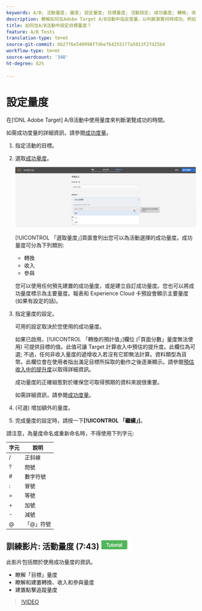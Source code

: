 ```yaml
---
keywords: A/B; 活動量度; 量度; 設定量度; 目標量度; 活動設定; 成功量度; 轉換; 收入; 參與
description: 瞭解如何在Adobe Target A/B活動中指定度量，以判斷瀏覽何時成功，例如轉換、收入和參與。
title: 如何在A/B活動中設定目標量度？
feature: A/B Tests
translation-type: tm+mt
source-git-commit: bb27f6e540998f7dbe7642551f7a5013f2fd25b4
workflow-type: tm+mt
source-wordcount: '348'
ht-degree: 82%

---
```



# 設定量度

在[!DNL Adobe Target] A/B活動中使用量度來判斷瀏覽成功的時間。

如需成功度量的詳細資訊，請參閱[成功度量](/help/c-activities/r-success-metrics/success-metrics.md#reference_D011575C85DA48E989A244593D9B9924)。

1. 指定活動的目標。
1. 選取[成功量度](/help/c-activities/r-success-metrics/success-metrics.md#reference_D011575C85DA48E989A244593D9B9924)。

   ![選取成功量度](/help/c-activities/t-test-ab/t-test-create-ab/assets/ab_metrics-new.png)

   [!UICONTROL 「選取量度」]頁面會列出您可以為活動選擇的成功量度。成功量度可分為下列類別:

   * 轉換
   * 收入
   * 參與

   您可以使用任何預先建置的成功量度，或是建立自訂成功量度。您也可以將成功量度標示為主要量度。報表和 Experience Cloud 卡預設會顯示主要量度 (如果有設定的話)。
1. 指定量度的設定。

   可用的設定取決於您使用的成功量度。

   如果已啟用，[!UICONTROL 「轉換的預計值」]欄位 (「頁面分數」量度無法使用) 可提供目標的值。此值可讓 Target 計算收入中預估的提升度。此欄位為可選; 不過，任何非收入量度的遞增收入若沒有它即無法計算。資料類型為貨幣。此欄位會在使用者指出滿足目標所採取的動作之後逐漸顯示。請參閱[預估收入中的提升度](/help/administrating-target/r-target-account-preferences/estimating-lift-in-revenue.md)以取得詳細資訊。

   成功量度的正確組態對於確保您可取得預期的資料來說很重要。

   如需詳細資訊，請參閱[成功度量](/help/c-activities/r-success-metrics/success-metrics.md#reference_D011575C85DA48E989A244593D9B9924)。
1. (可選) 增加額外的量度。
1. 完成量度的設定時，請按一下&#x200B;**[!UICONTROL 「繼續」]**。

請注意，為量度命名或重新命名時，不得使用下列字元:

| 字元 | 說明 |
|--- |--- |
| / | 正斜線 |
| ? | 問號 |
| # | 數字符號 |
| : | 冒號 |
| = | 等號 |
| + | 加號 |
| - | 減號 |
| @ | 「@」符號 |

## 訓練影片: 活動量度 (7:43)  ![教學課程徽章](/help/assets/tutorial.png)

此影片包括關於使用成功量度的資訊。

* 瞭解「目標」量度
* 瞭解和建置轉換、收入和參與量度
* 建置點擊追蹤量度

>[!VIDEO](https://video.tv.adobe.com/v/17380)
